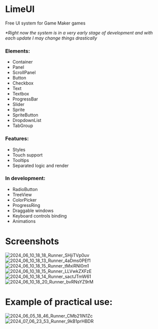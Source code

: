 # LimeUI
Free UI system for Game Maker games

_*Right now the system is in a very early stage of development and with each update I may change things drastically_

### Elements:
- Container
- Panel
- ScrollPanel
- Button
- Checkbox
- Text
- Textbox
- ProgressBar
- Slider
- Sprite
- SpriteButton
- DropdownList
- TabGroup

### Features:
- Styles
- Touch support
- Tooltips
- Separated logic and render

### In development:
- RadioButton
- TreeView
- ColorPicker
- ProgressRing
- Draggable windows
- Keyboard controls binding
- Animations

# Screenshots
![2024_06_10_18_18_Runner_SHjiTVp0uv](https://github.com/Limekys/LimeUI/assets/58959645/4eaed6b4-a178-429b-8b7b-7ef6a9a8e135)
![2024_06_10_18_13_Runner_4aDms0PEf1](https://github.com/Limekys/LimeUI/assets/58959645/4dd2b6d6-d591-47cf-a0ab-a030b5569e92)
![2024_06_10_18_15_Runner_tMxiRNI0m1](https://github.com/Limekys/LimeUI/assets/58959645/6e65210c-549b-4e5e-b1e4-2d7276fa8982)
![2024_06_10_18_15_Runner_LLVwkZXFzE](https://github.com/Limekys/LimeUI/assets/58959645/a25923cb-c01d-4fb0-9f57-b0d27881d1e3)
![2024_06_10_18_14_Runner_sactJTmW61](https://github.com/Limekys/LimeUI/assets/58959645/fb7308e7-850d-41df-a3d7-037f2fd45653)
![2024_06_10_18_20_Runner_bvRNsYZ9rM](https://github.com/Limekys/LimeUI/assets/58959645/560d8d17-f088-4ded-99df-f6798940bc0b)

# Example of practical use:
![2024_06_05_18_46_Runner_CMb21IN1Zc](https://github.com/Limekys/LimeUI/assets/58959645/819f2999-4040-41a5-aa86-d43d8c5a2f58)
![2024_07_06_23_53_Runner_9kB1prHBDR](https://github.com/Limekys/LimeUI/assets/58959645/d160a519-a463-4198-8404-fe037fd558dc)

